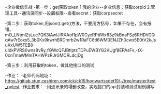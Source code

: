 
-企业微信实战
 -第一步：get获取token
  1.我的企业--企业信息：获取corpid
  2.管理工具--通讯录同步--设置权限--查看secret：获取corpsecret

 -第二步：获取token,用json().get()方法，不要用方括号，如果不存在，会有报错。
 mO_LNtmlZsLuc7QK3iAwIJIRXAof1pW0CyeRPtiWxfl3z9kBnaFSz6RHDVGQqAw7rEoxs5_3b0Kx9kwrhBRDmrb2w1RaFC6tl6WM0ENJZh0cwx5E0tV2kJsuXxUW5FEB8-uIdkPVRS0wns8vRy_fGWcQFJBtIptzTDPuEWBYG2KUgf8EPAsFv_-tX-0cnTmaWMmTAHWPzRJrGMCRLdcjDg

 -第三步：利用获取的token，做其他接口的测试

-作业：
 -老师代码地址：https://gitlab.stuq.ceshiren.com/ck/ck19/hogwartssdet19/-/tree/master/test_pytest
 -作业要求：
  -用通讯录的增删改查，实现接口的api封装和测试用例编写